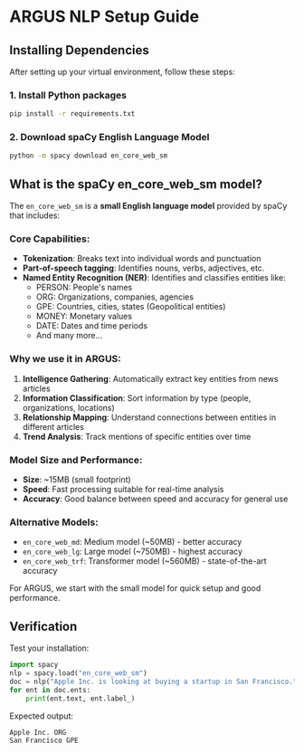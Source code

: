 # ARGUS NLP Setup Guide

## Installing Dependencies

After setting up your virtual environment, follow these steps:

### 1. Install Python packages
```bash
pip install -r requirements.txt
```

### 2. Download spaCy English Language Model
```bash
python -m spacy download en_core_web_sm
```

## What is the spaCy en_core_web_sm model?

The `en_core_web_sm` is a **small English language model** provided by spaCy that includes:

### Core Capabilities:
- **Tokenization**: Breaks text into individual words and punctuation
- **Part-of-speech tagging**: Identifies nouns, verbs, adjectives, etc.
- **Named Entity Recognition (NER)**: Identifies and classifies entities like:
  - PERSON: People's names
  - ORG: Organizations, companies, agencies
  - GPE: Countries, cities, states (Geopolitical entities)
  - MONEY: Monetary values
  - DATE: Dates and time periods
  - And many more...

### Why we use it in ARGUS:
1. **Intelligence Gathering**: Automatically extract key entities from news articles
2. **Information Classification**: Sort information by type (people, organizations, locations)
3. **Relationship Mapping**: Understand connections between entities in different articles
4. **Trend Analysis**: Track mentions of specific entities over time

### Model Size and Performance:
- **Size**: ~15MB (small footprint)
- **Speed**: Fast processing suitable for real-time analysis
- **Accuracy**: Good balance between speed and accuracy for general use

### Alternative Models:
- `en_core_web_md`: Medium model (~50MB) - better accuracy
- `en_core_web_lg`: Large model (~750MB) - highest accuracy
- `en_core_web_trf`: Transformer model (~560MB) - state-of-the-art accuracy

For ARGUS, we start with the small model for quick setup and good performance.

## Verification

Test your installation:
```python
import spacy
nlp = spacy.load("en_core_web_sm")
doc = nlp("Apple Inc. is looking at buying a startup in San Francisco.")
for ent in doc.ents:
    print(ent.text, ent.label_)
```

Expected output:
```
Apple Inc. ORG
San Francisco GPE
```